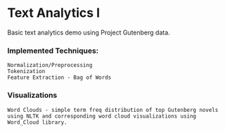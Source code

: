 # Text Analytics I

Basic text analytics demo using Project Gutenberg data.

### Implemented Techniques:
    Normalization/Preprocessing
    Tokenization 
    Feature Extraction - Bag of Words


### Visualizations
    Word Clouds - simple term freq distribution of top Gutenberg novels using NLTK and corresponding word cloud visualizations using Word_Cloud library.

